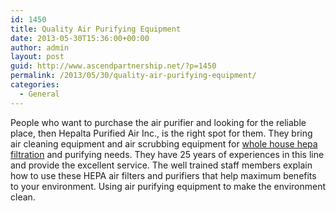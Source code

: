 ```yaml
---
id: 1450
title: Quality Air Purifying Equipment
date: 2013-05-30T15:36:00+00:00
author: admin
layout: post
guid: http://www.ascendpartnership.net/?p=1450
permalink: /2013/05/30/quality-air-purifying-equipment/
categories:
  - General
---
```

People who want to purchase the air purifier and looking for the reliable place, then Hepalta Purified Air Inc., is the right spot for them. They bring air cleaning equipment and air scrubbing equipment for [whole house hepa filtration](http://www.hepalta.com/) and purifying needs. They have 25 years of experiences in this line and provide the excellent service. The well trained staff members explain how to use these HEPA air filters and purifiers that help maximum benefits to your environment. Using air purifying equipment to make the environment clean.